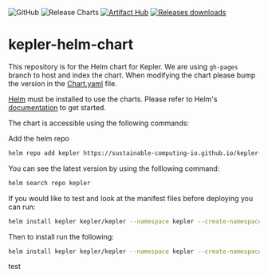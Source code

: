 ![GitHub](https://img.shields.io/github/license/sustainable-computing-io/kepler-helm-chart) ![Release Charts](https://github.com/sustainable-computing-io/kepler-helm-chart/workflows/Release%20Charts/badge.svg?branch=main) [![Artifact Hub](https://img.shields.io/endpoint?url=https://artifacthub.io/badge/repository/kepler)](https://artifacthub.io/packages/search?repo=kepler) [![Releases downloads](https://img.shields.io/github/downloads/sustainable-computing-io/kepler-helm-chart/total.svg)](https://github.com/sustainable-computing-io/kepler-helm-chart/releases)
# kepler-helm-chart

This repository is for the Helm chart for Kepler.  We are using `gh-pages` branch to host and index the chart.  When modifying the chart please bump the version in the [Chart.yaml](/chart/kepler/Chart.yaml) file.

[Helm](https://helm.sh) must be installed to use the charts.
Please refer to Helm's [documentation](https://helm.sh/docs/) to get started.

The chart is accessible using the following commands:

Add the helm repo

```bash
helm repo add kepler https://sustainable-computing-io.github.io/kepler-helm-chart
```

You can see the latest version by using the folllowing command:

```bash
helm search repo kepler
```

If you would like to test and look at the manifest files before deploying you can run:

```bash
helm install kepler kepler/kepler --namespace kepler --create-namespace --dry-run --devel
```

Then to install run the following:

```bash
helm install kepler kepler/kepler --namespace kepler --create-namespace
```

test
